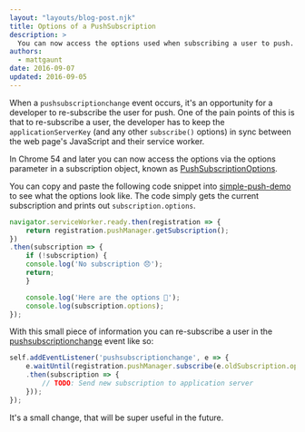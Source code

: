 ```yaml
---
layout: "layouts/blog-post.njk"
title: Options of a PushSubscription
description: >
  You can now access the options used when subscribing a user to push.
authors:
  - mattgaunt
date: 2016-09-07
updated: 2016-09-05
---
```


When a `pushsubscriptionchange` event occurs, it's an opportunity for a developer
to re-subscribe the user for push. One of the pain points of this is that to
re-subscribe a user, the developer has to keep the `applicationServerKey` (and any
other `subscribe()` options) in sync between the web page's JavaScript and their
service worker.

In Chrome 54 and later you can now access the options via the options parameter
in a subscription object, known as
[PushSubscriptionOptions](https://www.w3.org/TR/push-api/#pushsubscriptionoptions-dictionary).

You can copy and paste the following code snippet into
[simple-push-demo](https://gauntface.github.io/simple-push-demo/) to see what
the options look like. The code simply gets the current subscription and prints
out `subscription.options`.


```js
navigator.serviceWorker.ready.then(registration => {  
    return registration.pushManager.getSubscription();  
})  
.then(subscription => {  
    if (!subscription) {  
    console.log('No subscription 😞');  
    return;  
    }

    console.log('Here are the options 🎉');  
    console.log(subscription.options);  
});
```    

With this small piece of information you can re-subscribe a user in the
[pushsubscriptionchange](https://www.w3.org/TR/push-api/#the-pushsubscriptionchange-event)
event like so:

```js
self.addEventListener('pushsubscriptionchange', e => {  
    e.waitUntil(registration.pushManager.subscribe(e.oldSubscription.options)  
    .then(subscription => {  
        // TODO: Send new subscription to application server  
    }));  
});
```    

It's a small change, that will be super useful in the future.



